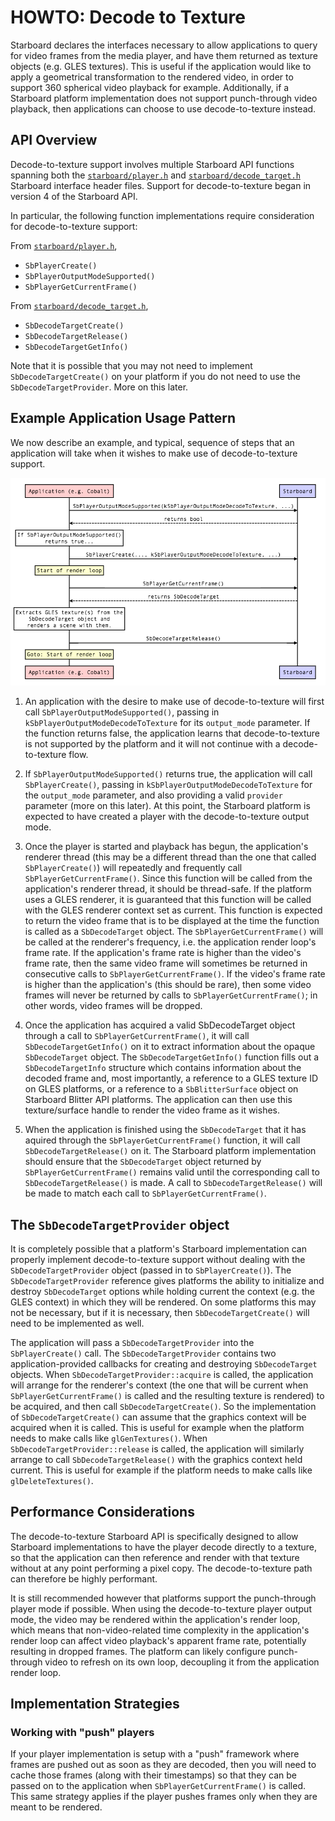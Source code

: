 # **HOWTO:** Decode to Texture

Starboard declares the interfaces necessary to allow applications to query for
video frames from the media player, and have them returned as texture objects
(e.g. GLES textures).  This is useful if the application would like to apply
a geometrical transformation to the rendered video, in order to support 360
spherical video playback for example.  Additionally, if a Starboard platform
implementation does not support punch-through video playback, then
applications can choose to use decode-to-texture instead.

## API Overview

Decode-to-texture support involves multiple Starboard API functions spanning
both the [`starboard/player.h`](../player.h) and
[`starboard/decode_target.h`](../decode_target.h) Starboard interface header
files.  Support for decode-to-texture began in version 4 of the Starboard
API.

In particular, the following function implementations require consideration
for decode-to-texture support:

From [`starboard/player.h`](../player.h),

* `SbPlayerCreate()`
* `SbPlayerOutputModeSupported()`
* `SbPlayerGetCurrentFrame()`

From [`starboard/decode_target.h`](../decode_target.h),

* `SbDecodeTargetCreate()`
* `SbDecodeTargetRelease()`
* `SbDecodeTargetGetInfo()`

Note that it is possible that you may not need to implement
`SbDecodeTargetCreate()` on your platform if you do not need to
use the `SbDecodeTargetProvider`.  More on this later.

## Example Application Usage Pattern

We now describe an example, and typical, sequence of steps that an
application will take when it wishes to make use of decode-to-texture
support.

![Decode-to-texture sequence diagram](resources/decode_to_texture_sequence.png)

1. An application with the desire to make use of decode-to-texture will first
   call `SbPlayerOutputModeSupported()`, passing in
   `kSbPlayerOutputModeDecodeToTexture` for its `output_mode` parameter.  If
   the function returns false, the application learns that decode-to-texture
   is not supported by the platform and it will not continue with a
   decode-to-texture flow.

2. If `SbPlayerOutputModeSupported()` returns true, the application will call
   `SbPlayerCreate()`, passing in `kSbPlayerOutputModeDecodeToTexture` for
   the `output_mode` parameter, and also providing a valid `provider`
   parameter (more on this later).  At this point, the Starboard platform is
   expected to have created a player with the decode-to-texture output mode.

3. Once the player is started and playback has begun, the application's
   renderer thread (this may be a different thread than the one that called
   `SbPlayerCreate()`) will repeatedly and frequently call
   `SbPlayerGetCurrentFrame()`.  Since this function will be called from the
   application's renderer thread, it should be thread-safe.  If the platform
   uses a GLES renderer, it is guaranteed that this function will be called
   with the GLES renderer context set as current.  This function is expected
   to return the video frame that is to be displayed at the time the function
   is called as a `SbDecodeTarget` object.  The `SbPlayerGetCurrentFrame()`
   will be called at the renderer's frequency, i.e. the application render
   loop's frame rate.  If the application's frame rate is higher than the
   video's frame rate, then the same video frame will sometimes be returned
   in consecutive calls to `SbPlayerGetCurrentFrame()`.  If the video's frame
   rate is higher than the application's (this should be rare), then some
   video frames will never be returned by calls to
   `SbPlayerGetCurrentFrame()`; in other words, video frames will be
   dropped.

4. Once the application has acquired a valid SbDecodeTarget object through a
   call to `SbPlayerGetCurrentFrame()`, it will call
   `SbDecodeTargetGetInfo()` on it to extract information about the opaque
   `SbDecodeTarget` object.  The `SbDecodeTargetGetInfo()` function fills
   out a `SbDecodeTargetInfo` structure which contains information about the
   decoded frame and, most importantly, a reference to a GLES texture ID on
   GLES platforms, or a reference to a `SbBlitterSurface` object on
   Starboard Blitter API platforms.  The application can then use this
   texture/surface handle to render the video frame as it wishes.

5. When the application is finished using the `SbDecodeTarget` that it has
   aquired through the `SbPlayerGetCurrentFrame()` function, it will call
   `SbDecodeTargetRelease()` on it.  The Starboard platform implementation
   should ensure that the `SbDecodeTarget` object returned by
   `SbPlayerGetCurrentFrame()` remains valid until the corresponding call to
   `SbDecodeTargetRelease()` is made.  A call to `SbDecodeTargetRelease()`
   will be made to match each call to `SbPlayerGetCurrentFrame()`.

## The `SbDecodeTargetProvider` object

It is completely possible that a platform's Starboard implementation can
properly implement decode-to-texture support without dealing with the
`SbDecodeTargetProvider` object (passed in to `SbPlayerCreate()`).
The `SbDecodeTargetProvider` reference gives platforms the ability to
initialize and destroy `SbDecodeTarget` options while holding current the
context (e.g. the GLES context) in which they will be rendered.  On some
platforms this may not be necessary, but if it is necessary, then
`SbDecodeTargetCreate()` will need to be implemented as well.

The application will pass a `SbDecodeTargetProvider` into the
`SbPlayerCreate()` call.  The `SbDecodeTargetProvider` contains two
application-provided callbacks for creating and destroying `SbDecodeTarget`
objects.  When `SbDecodeTargetProvider::acquire` is called, the application
will arrange for the renderer's context (the one that will be current when
`SbPlayerGetCurrentFrame()` is called and the resulting texture is rendered)
to be acquired, and then call `SbDecodeTargetCreate()`.  So
the implementation of `SbDecodeTargetCreate()` can assume that the graphics
context will be acquired when it is called.  This is useful for example
when the platform needs to make calls like `glGenTextures()`.  When
`SbDecodeTargetProvider::release` is called, the application will similarly
arrange to call `SbDecodeTargetRelease()` with the graphics context held
current.  This is useful for example if the platform needs to make calls
like `glDeleteTextures()`.

## Performance Considerations

The decode-to-texture Starboard API is specifically designed to allow
Starboard implementations to have the player decode directly to a texture,
so that the application can then reference and render with that texture
without at any point performing a pixel copy.  The
decode-to-texture path can therefore be highly performant.

It is still recommended however that platforms support the punch-through
player mode if possible.  When using the decode-to-texture player output
mode, the video may be rendered within the application's render loop, which
means that non-video-related time complexity in the application's render
loop can affect video playback's apparent frame rate, potentially resulting in
dropped frames.  The platform can likely configure punch-through video to
refresh on its own loop, decoupling it from the application render loop.

## Implementation Strategies

### Working with "push" players

If your player implementation is setup with a "push" framework where
frames are pushed out as soon as they are decoded, then you will need
to cache those frames (along with their timestamps) so that they can be
passed on to the application when `SbPlayerGetCurrentFrame()` is called.
This same strategy applies if the player pushes frames only when they are meant
to be rendered.